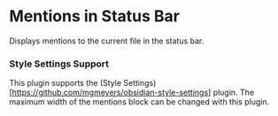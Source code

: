 # Mentions in Status Bar
Displays mentions to the current file in the status bar.

### Style Settings Support
This plugin supports the (Style Settings)[https://github.com/mgmeyers/obsidian-style-settings] plugin. The maximum width of the mentions block can be changed with this plugin.